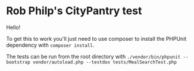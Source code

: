 # Rob Philp's CityPantry test

Hello!

To get this to work you'll just need to use composer to install the PHPUnit dependency with `composer install`.

The tests can be run from the root directory with `./vendor/bin/phpunit --bootstrap vendor/autoload.php --testdox tests/MealSearchTest.php`
